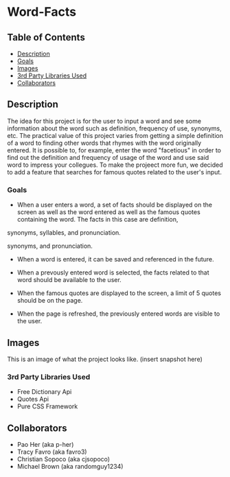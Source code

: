# Word-Facts

## Table of Contents
- [Description](#description)
- [Goals](#goals)
- [Images](#images)
- [3rd Party Libraries Used](#3rd-party-libraries-used)
- [Collaborators](#collaborators)


## Description
The idea for this project is for the user to input a word and see some information about the word 
such as definition, frequency of use, synonyms, etc. The practical value of this project varies 
from getting a simple definition of a word to finding other words that rhymes with the word
originally entered. It is possible to, for example, enter the word "facetious" in order to find out
the definition and frequency of usage of the word and use said word to impress your collegues. To
make the projeect more fun, we decided to add a feature that searches for famous quotes related to
the user's input.


### Goals
- When a user enters a word, a set of facts should be displayed on the screen as well as the word
entered as well as the famous quotes containing the word. The facts in this case are definition,

synonyms, syllables, and pronunciation.

synonyms, and pronunciation.


- When a word is entered, it can be saved and referenced in the future.

- When a prevously entered word is selected, the facts related to that word should be available to
the user.

- When the famous quotes are displayed to the screen, a limit of 5 quotes should be on the page.

- When the page is refreshed, the previously entered words are visible to the user.


## Images
This is an image of what the project looks like.
(insert snapshot here)


### 3rd Party Libraries Used
- Free Dictionary Api
- Quotes Api
- Pure CSS Framework 


## Collaborators
- Pao Her (aka p-her)
- Tracy Favro (aka favro3)
- Christian Sopoco (aka cjsopoco)
- Michael Brown (aka randomguy1234)
